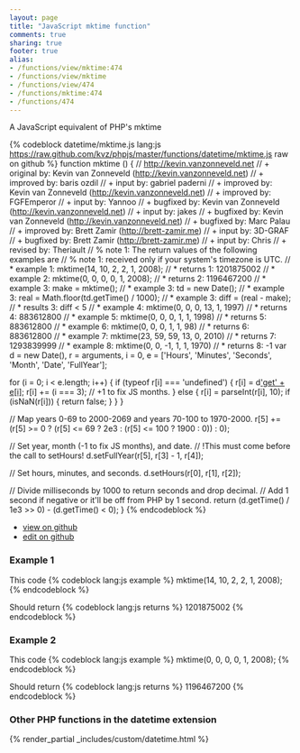 ```yaml
---
layout: page
title: "JavaScript mktime function"
comments: true
sharing: true
footer: true
alias:
- /functions/view/mktime:474
- /functions/view/mktime
- /functions/view/474
- /functions/mktime:474
- /functions/474
---
```

<!-- Generated by Rakefile:build -->
A JavaScript equivalent of PHP's mktime

{% codeblock datetime/mktime.js lang:js https://raw.github.com/kvz/phpjs/master/functions/datetime/mktime.js raw on github %}
function mktime () {
  // http://kevin.vanzonneveld.net
  // +   original by: Kevin van Zonneveld (http://kevin.vanzonneveld.net)
  // +   improved by: baris ozdil
  // +      input by: gabriel paderni
  // +   improved by: Kevin van Zonneveld (http://kevin.vanzonneveld.net)
  // +   improved by: FGFEmperor
  // +      input by: Yannoo
  // +   bugfixed by: Kevin van Zonneveld (http://kevin.vanzonneveld.net)
  // +      input by: jakes
  // +   bugfixed by: Kevin van Zonneveld (http://kevin.vanzonneveld.net)
  // +   bugfixed by: Marc Palau
  // +   improved by: Brett Zamir (http://brett-zamir.me)
  // +      input by: 3D-GRAF
  // +   bugfixed by: Brett Zamir (http://brett-zamir.me)
  // +      input by: Chris
  // +    revised by: Theriault
  // %        note 1: The return values of the following examples are
  // %        note 1: received only if your system's timezone is UTC.
  // *     example 1: mktime(14, 10, 2, 2, 1, 2008);
  // *     returns 1: 1201875002
  // *     example 2: mktime(0, 0, 0, 0, 1, 2008);
  // *     returns 2: 1196467200
  // *     example 3: make = mktime();
  // *     example 3: td = new Date();
  // *     example 3: real = Math.floor(td.getTime() / 1000);
  // *     example 3: diff = (real - make);
  // *     results 3: diff < 5
  // *     example 4: mktime(0, 0, 0, 13, 1, 1997)
  // *     returns 4: 883612800
  // *     example 5: mktime(0, 0, 0, 1, 1, 1998)
  // *     returns 5: 883612800
  // *     example 6: mktime(0, 0, 0, 1, 1, 98)
  // *     returns 6: 883612800
  // *     example 7: mktime(23, 59, 59, 13, 0, 2010)
  // *     returns 7: 1293839999
  // *     example 8: mktime(0, 0, -1, 1, 1, 1970)
  // *     returns 8: -1
  var d = new Date(),
    r = arguments,
    i = 0,
    e = ['Hours', 'Minutes', 'Seconds', 'Month', 'Date', 'FullYear'];

  for (i = 0; i < e.length; i++) {
    if (typeof r[i] === 'undefined') {
      r[i] = d['get' + e[i]]();
      r[i] += (i === 3); // +1 to fix JS months.
    } else {
      r[i] = parseInt(r[i], 10);
      if (isNaN(r[i])) {
        return false;
      }
    }
  }

  // Map years 0-69 to 2000-2069 and years 70-100 to 1970-2000.
  r[5] += (r[5] >= 0 ? (r[5] <= 69 ? 2e3 : (r[5] <= 100 ? 1900 : 0)) : 0);

  // Set year, month (-1 to fix JS months), and date.
  // !This must come before the call to setHours!
  d.setFullYear(r[5], r[3] - 1, r[4]);

  // Set hours, minutes, and seconds.
  d.setHours(r[0], r[1], r[2]);

  // Divide milliseconds by 1000 to return seconds and drop decimal.
  // Add 1 second if negative or it'll be off from PHP by 1 second.
  return (d.getTime() / 1e3 >> 0) - (d.getTime() < 0);
}
{% endcodeblock %}

 - [view on github](https://github.com/kvz/phpjs/blob/master/functions/datetime/mktime.js)
 - [edit on github](https://github.com/kvz/phpjs/edit/master/functions/datetime/mktime.js)

### Example 1
This code
{% codeblock lang:js example %}
mktime(14, 10, 2, 2, 1, 2008);
{% endcodeblock %}

Should return
{% codeblock lang:js returns %}
1201875002
{% endcodeblock %}

### Example 2
This code
{% codeblock lang:js example %}
mktime(0, 0, 0, 0, 1, 2008);
{% endcodeblock %}

Should return
{% codeblock lang:js returns %}
1196467200
{% endcodeblock %}


### Other PHP functions in the datetime extension
{% render_partial _includes/custom/datetime.html %}
